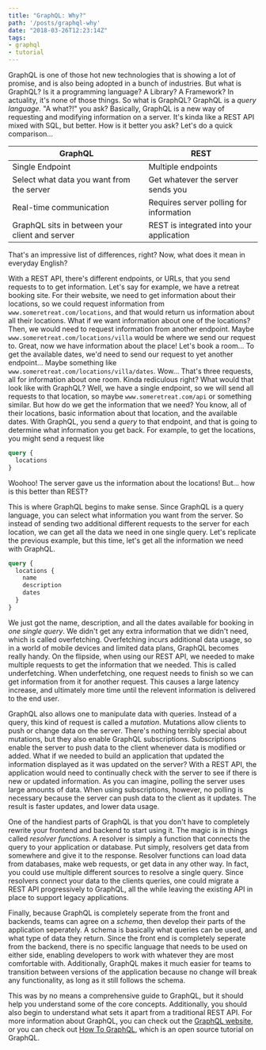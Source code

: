 ```yaml
---
title: "GraphQL: Why?"
path: '/posts/graphql-why'
date: "2018-03-26T12:23:14Z"
tags:
- graphql
- tutorial
---
```


GraphQL is one of those hot new technologies that is showing a lot of promise,
and is also being adopted in a bunch of industries. But what is GraphQL? Is it a
programming language? A Library? A Framework? In actuality, it's none of those
things. So what is GraphQL? GraphQL is a _query language._ "A what?!" you ask?
Basically, GraphQL is a new way of requesting and modifying information on a
server. It's kinda like a REST API mixed with SQL, but better. How is it better
you ask? Let's do a quick comparison...

| GraphQL                                        | REST                                     |
| ---------------------------------------------- | ---------------------------------------- |
| Single Endpoint                                | Multiple endpoints                       |
| Select what data you want from the server      | Get whatever the server sends you        |
| Real-time communication                        | Requires server polling for information  |
| GraphQL sits in between your client and server | REST is integrated into your application |

That's an impressive list of differences, right? Now, what does it mean in
everyday English?

With a REST API, there's different endpoints, or URLs, that you send requests to
to get information. Let's say for example, we have a retreat booking site. For
their website, we need to get information about their locations, so we could
request information from `www.someretreat.com/locations`, and that would return
us information about all their locations. What if we want information about one
of the locations? Then, we would need to request information from another
endpoint. Maybe `www.someretreat.com/locations/villa` would be where we send our
request to. Great, now we have information about the place! Let's book a room...
To get the available dates, we'd need to send our request to yet another
endpoint... Maybe something like `www.someretreat.com/locations/villa/dates`.
Wow... That's three requests, all for information about one room. Kinda
rediculous right? What would that look like with GraphQL? Well, we have a single
endpoint, so we will send all requests to that location, so maybe
`www.someretreat.com/api` or something similar. But how do we get the
information that we need? You know, all of their locations, basic information
about that location, and the available dates. With GraphQL, you send a _query_
to that endpoint, and that is going to determine what information you get back.
For example, to get the locations, you might send a request like

```graphql
query {
  locations
}
```

Woohoo! The server gave us the information about the locations! But... how is
this better than REST?

This is where GraphQL begins to make sense. Since GraphQL is a query language,
you can select what information you want from the server. So instead of sending
two additional different requests to the server for each location, we can get
all the data we need in one single query. Let's replicate the previous example,
but this time, let's get all the information we need with GraphQL.

```graphql
query {
  locations {
    name
    description
    dates
  }
}
```

We just got the name, description, and all the dates available for booking in
_one single query_. We didn't get any extra information that we didn't need,
which is called overfetching. Overfetching incurs additional data usage, so in a
world of mobile devices and limited data plans, GraphQL becomes really handy. On
the flipside, when using our REST API, we needed to make multiple requests to
get the information that we needed. This is called underfetching. When
underfetching, one request needs to finish so we can get information from it for
another request. This causes a large latency increase, and ultimately more time
until the relevent information is delivered to the end user.

GraphQL also allows one to manipulate data with queries. Instead of a query,
this kind of request is called a _mutation_. Mutations allow clients to push or
change data on the server. There's nothing terribly special about mutations, but
they also enable GraphQL subscriptions. Subscriptions enable the server to push
data to the client whenever data is modified or added. What if we needed to
build an application that updated the information displayed as it was updated on
the server? With a REST API, the application would need to continually check
with the server to see if there is new or updated information. As you can
imagine, polling the server uses large amounts of data. When using
subscriptions, however, no polling is necessary because the server can push data
to the client as it updates. The result is faster updates, and lower data usage.

One of the handiest parts of GraphQL is that you don't have to completely
rewrite your frontend and backend to start using it. The magic is in things
called _resolver functions_. A resolver is simply a function that connects the
query to your application or database. Put simply, resolvers get data from
somewhere and give it to the response. Resolver functions can load data from
databases, make web requests, or get data in any other way. In fact, you could
use multiple different sources to resolve a single query. Since resolvers
connect your data to the clients queries, one could migrate a REST API
progressively to GraphQL, all the while leaving the existing API in place to
support legacy applications.

Finally, because GraphQL is completely seperate from the front and backends,
teams can agree on a _schema_, then develop their parts of the application
seperately. A schema is basically what queries can be used, and what type of
data they return. Since the front end is completely seperate from the backend,
there is no specific language that needs to be used on either side, enabling
developers to work with whatever they are most comfortable with. Additionally,
GraphQL makes it much easier for teams to transition between versions of the
application because no change will break any functionality, as long as it still
follows the schema.

This was by no means a comprehensive guide to GraphQL, but it should help you
understand some of the core concepts. Additionally, you should also begin to
understand what sets it apart from a traditional REST API. For more information
about GraphQL, you can check out the [GraphQL website](http://graphql.org/), or
you can check out [How To GraphQL](www.howtographql.com), which is an open
source tutorial on GraphQL.
